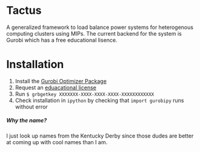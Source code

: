 # Tactus
A generalized framework to load balance power systems for heterogenous computing clusters using MIPs. The current backend for the system is Gurobi which has a free educational lisence.

# Installation 
  1. Install the [Gurobi Optimizer Package](https://www.gurobi.com/downloads/gurobi-optimizer-eula/)
  2. Request an [eduacational license](https://www.gurobi.com/downloads/free-academic-license/)
  3. Run `$ grbgetkey XXXXXXX-XXXX-XXXX-XXXX-XXXXXXXXXXXX`
  4. Check installation in `ipython` by checking that `import gurobipy` runs without error


##### Why the name?
I just look up names from the Kentucky Derby since those dudes are better at coming up with cool names than I am.
